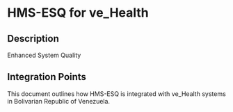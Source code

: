 # HMS-ESQ for ve_Health

## Description

Enhanced System Quality

## Integration Points

This document outlines how HMS-ESQ is integrated with ve_Health systems in Bolivarian Republic of Venezuela.
